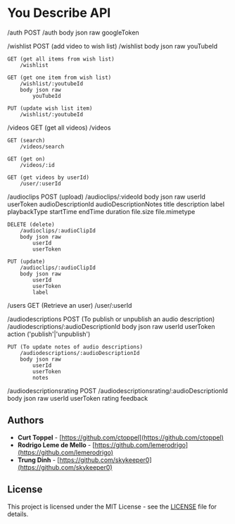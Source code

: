 # You Describe API

/auth
    POST
        /auth
        body json raw
            googleToken

/wishlist
    POST (add video to wish list)
        /wishlist
        body json raw
            youTubeId

    GET (get all items from wish list)
        /wishlist

    GET (get one item from wish list)
        /wishlist/:youtubeId
        body json raw
            youTubeId

    PUT (update wish list item)
        /wishlist/:youtubeId

/videos
    GET (get all videos)
        /videos

    GET (search)
        /videos/search

    GET (get on)
        /videos/:id

    GET (get videos by userId)
        /user/:userId

/audioclips
    POST (upload)
        /audioclips/:videoId
        body json raw
            userId
            userToken
            audioDescriptionId
            audioDescriptionNotes
            title
            description
            label
            playbackType
            startTime
            endTime
            duration
            file.size
            file.mimetype

    DELETE (delete)
        /audioclips/:audioClipId
        body json raw
            userId
            userToken

    PUT (update)
        /audioclips/:audioClipId
        body json raw
            userId
            userToken
            label

/users
    GET (Retrieve an user)
    /user/:userId

/audiodescriptions
    POST (To publish or unpublish an audio description)
        /audiodescriptions/:audioDescriptionId
        body json raw
            userId
            userToken
            action ('publish'|'unpublish')

    PUT (To update notes of audio descriptions)
        /audiodescriptions/:audioDescriptionId
        body json raw
            userId
            userToken
            notes

/audiodescriptionsrating
    POST
        /audiodescriptionsrating/:audioDescriptionId
        body json raw
            userId
            userToken
            rating
            feedback

## Authors

* **Curt Toppel** - [https://github.com/ctoppel](https://github.com/ctoppel)
* **Rodrigo Leme de Mello** - [https://github.com/lemerodrigo](https://github.com/lemerodrigo)
* **Trung Dinh** - [https://github.com/skykeeper0](https://github.com/skykeeper0)

## License

This project is licensed under the MIT License - see the [LICENSE](LICENSE) file for details.